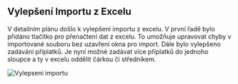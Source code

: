 ﻿---
categories: [fenix]
layout: fenix
---
## Vylepšení Importu z Excelu
 
V detailním plánu došlo k vylepšení importu z excelu. V první řadě bylo přidáno tlačítko pro přenačtení dat z excelu.
To umožňuje upravovat chyby v importované souboru bez uzavření okna pro import. 
Dále bylo vylepšeno zadávání příplatků. Je nyní možné zadávat více příplatků do jednoho sloupce a ty v excelu oddělit čárkou či středníkem.

![Vylepseni importu]({{site.url}}/data/importimproved.gif "Vylepšení importu z Excelu")
